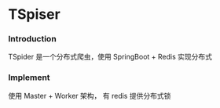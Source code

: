 # TSpiser

### Introduction
TSpider 是一个分布式爬虫，使用 SpringBoot + Redis 实现分布式

### Implement
使用 Master + Worker 架构， 有 redis 提供分布式锁